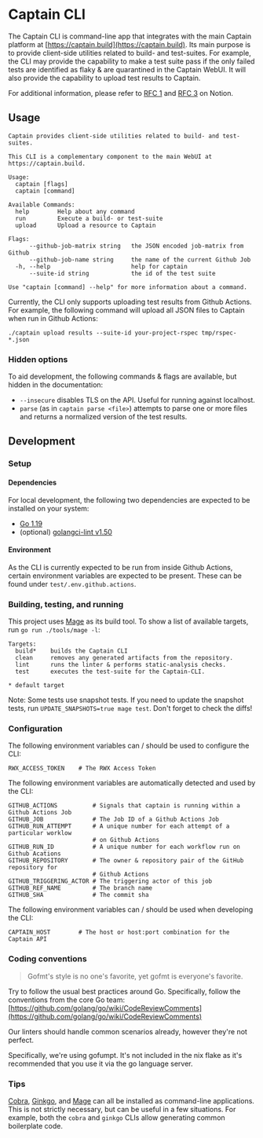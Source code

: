 # Captain CLI

The Captain CLI is command-line app that integrates with the main Captain
platform at [https://captain.build](https://captain.build). Its main purpose
is to provide client-side utilities related to build- and test-suites. For
example, the CLI may provide the capability to make a test suite pass if the
only failed tests are identified as flaky & are quarantined in the Captain
WebUI. It will also provide the capability to upload test results to Captain.

For additional information, please refer to
[RFC 1](https://www.notion.so/rwx/RFC-1-Captain-CLI-architecture-82a164154abe48cdb92ad21050f63ef5)
and [RFC 3](https://www.notion.so/rwx/RFC-3-Captain-CLI-design-7c98d1dbf4244b0eb8960cc98c103f73)
on Notion.

## Usage

```
Captain provides client-side utilities related to build- and test-suites.

This CLI is a complementary component to the main WebUI at
https://captain.build.

Usage:
  captain [flags]
  captain [command]

Available Commands:
  help        Help about any command
  run         Execute a build- or test-suite
  upload      Upload a resource to Captain

Flags:
      --github-job-matrix string   the JSON encoded job-matrix from Github
      --github-job-name string     the name of the current Github Job
  -h, --help                       help for captain
      --suite-id string            the id of the test suite

Use "captain [command] --help" for more information about a command.
```

Currently, the CLI only supports uploading test results from Github Actions.
For example, the following command will upload all JSON files to Captain when
run in Github Actions:

```
./captain upload results --suite-id your-project-rspec tmp/rspec-*.json
```

### Hidden options

To aid development, the following commands & flags are available, but hidden in
the documentation:

* `--insecure` disables TLS on the API. Useful for running against localhost.
* `parse` (as in `captain parse <file>`) attempts to parse one or more files and
  returns a normalized version of the test results.

## Development

### Setup

#### Dependencies

For local development, the following two dependencies are expected to be
installed on your system:

* [Go 1.19](https://go.dev)
* (optional) [golangci-lint v1.50](https://golangci-lint.run)

#### Environment

As the CLI is currently expected to be run from inside Github Actions, certain
environment variables are expected to be present. These can be found under
`test/.env.github.actions`.

### Building, testing, and running

This project uses [Mage](https://magefile.org) as its build tool. To show a list
of available targets, run `go run ./tools/mage -l`:

```
Targets:
  build*    builds the Captain CLI
  clean     removes any generated artifacts from the repository.
  lint      runs the linter & performs static-analysis checks.
  test      executes the test-suite for the Captain-CLI.

* default target
```

Note: Some tests use snapshot tests. If you need to update the snapshot tests, run `UPDATE_SNAPSHOTS=true mage test`. Don't forget to check the diffs!

### Configuration

The following environment variables can / should be used to configure the CLI:

```
RWX_ACCESS_TOKEN    # The RWX Access Token
```

The following environment variables are automatically detected and used by the CLI:

```
GITHUB_ACTIONS          # Signals that captain is running within a Github Actions Job
GITHUB_JOB              # The Job ID of a Github Actions Job
GITHUB_RUN_ATTEMPT      # A unique number for each attempt of a particular worklow
                        # on Github Actions
GITHUB_RUN_ID           # A unique number for each workflow run on Github Acations
GITHUB_REPOSITORY       # The owner & repository pair of the GitHub repository for
                        # Github Actions
GITHUB_TRIGGERING_ACTOR # The triggering actor of this job
GITHUB_REF_NAME         # The branch name
GITHUB_SHA              # The commit sha
```

The following environment variables can / should be used when developing the CLI:

```
CAPTAIN_HOST        # The host or host:port combination for the Captain API
```

### Coding conventions

> Gofmt's style is no one's favorite, yet gofmt is everyone's favorite.

Try to follow the usual best practices around Go. Specifically, follow the
conventions from the core Go team:
[https://github.com/golang/go/wiki/CodeReviewComments](https://github.com/golang/go/wiki/CodeReviewComments)

Our linters should handle common scenarios already, however they're not perfect.

Specifically, we're using gofumpt. It's not included in the nix flake as it's recommended that you use it via the go language server.

### Tips

[Cobra](https://github.com/spf13/cobra-cli),
[Ginkgo](https://onsi.github.io/ginkgo/), and [Mage](https://magefile.org) can
all be installed as command-line applications. This is not strictly necessary,
but can be useful in a few situations. For example, both the `cobra` and
`ginkgo` CLIs allow generating common boilerplate code.
